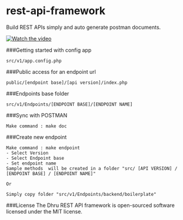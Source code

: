 # rest-api-framework
Build REST APIs simply and auto generate postman documents.

[![Watch the video](https://i9.ytimg.com/vi/rwcHwYOsU7U/mq1.jpg?sqp=CPTF5v8F&rs=AOn4CLDypVsso9ix19BSj0a6ctTrDCkMiQ)](https://youtu.be/rwcHwYOsU7U)



###Getting started with config app 
```
src/v1/app.config.php
```

###Public access for an endpoint url
```
public/[endpoint base]/[api version]/index.php
```

###Endpoints base folder
```
src/v1/Endpoints/[ENDPOINT BASE]/[ENDPOINT NAME]
```

###Sync with POSTMAN 
```
Make command : make doc
```

###Create new endpoint
```
Make command : make endpoint
- Select Version
- Select Endpoint base
- Set endpoint name
Sample methods  will be created in a folder "src/ [API VERSION] / [ENDPOINT BASE] / [ENDPOINT NAME]"

Or

Simply copy folder "src/v1/Endpoints/backend/boilerplate"
```


###License
The Dhru REST API framework is open-sourced software licensed under the MIT license.
